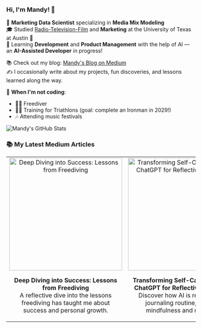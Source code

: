 ### Hi, I'm Mandy! 👋

🎯 **Marketing Data Scientist** specializing in **Media Mix Modeling**  
🎓 Studied [Radio-Television-Film](https://rtf.utexas.edu/) and **Marketing** at the University of Texas at Austin 🤘  
🚀 Learning **Development** and **Product Management** with the help of AI — an **AI-Assisted Developer** in progress!

📚 Check out my blog: [Mandy's Blog on Medium](https://mandynicolehong.medium.com/)  
✍️ I occasionally write about my projects, fun discoveries, and lessons learned along the way.

🎵 **When I'm not coding**:  
- 🏊‍♀️ Freediver  
- 🏃‍♀️ Training for Triathlons (goal: complete an Ironman in 2029!)  
- 🎶 Attending music festivals  

<!-- GitHub stats -->
![Mandy's GitHub Stats](https://github-readme-stats.vercel.app/api?username=supermandee&count_private=true&show_icons=true&theme=radical&hide_rank=false)

### 📚 My Latest Medium Articles

<table style="border-collapse: collapse; border: none; width: 100%;">
  <tr>
    <td align="center" style="border: none;">
      <a href="https://mandynicolehong.medium.com/deep-diving-into-success-lessons-from-freediving-b161af6c62e3">
        <img src="https://miro.medium.com/v2/resize:fit:1400/format:webp/0*tTFtGFyh8jEKx8cd" alt="Deep Diving into Success: Lessons from Freediving" width="300">
      </a>
      <p><b>Deep Diving into Success: Lessons from Freediving</b><br>
      A reflective dive into the lessons freediving has taught me about success and personal growth.</p>
    </td>
    <td align="center" style="border: none;">
      <a href="https://mandynicolehong.medium.com/transforming-self-care-how-i-use-chatgpt-for-reflective-journaling-bce5cdaf8c2a">
        <img src="https://miro.medium.com/v2/resize:fit:1400/format:webp/1*EIyvHCZy5BXtaLNak9fPRw.png" alt="Transforming Self-Care: How I Use ChatGPT for Reflective Journaling" width="300">
      </a>
      <p><b>Transforming Self-Care: How I Use ChatGPT for Reflective Journaling</b><br>
      Discover how AI is reshaping my journaling routine, fostering mindfulness and reflection.</p>
    </td>
  </tr>
</table>
